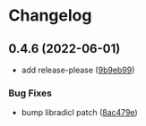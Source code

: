 # Changelog

## 0.4.6 (2022-06-01)

* add release-please ([9b9eb99](https://github.com/COMBINE-lab/libradicl/commit/9b9eb9980d74c0f9e9958bb5d1ac7d679e434ac4))

### Bug Fixes

* bump libradicl patch ([8ac479e](https://github.com/COMBINE-lab/alevin-fry/commit/8ac479e95b09e917d8678d5aa1d91f646b3a0001))
